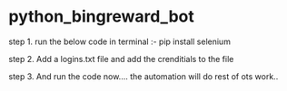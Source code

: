 # python_bingreward_bot
step 1.
run the below code in terminal
:- pip install selenium

step 2.
Add a logins.txt file and add the crenditials to the file 

step 3.
And run the code now.... the automation will do rest of ots work..
